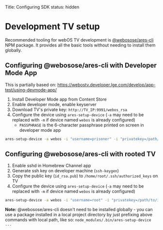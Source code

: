 Title: Configuring SDK
status: hidden

# Development TV setup

Recommended tooling for webOS TV development is
[@webosose/ares-cli](https://www.npmjs.com/package/@webosose/ares-cli) NPM
package. It provides all the basic tools without needing to install them
globally.

## Configuring @webosose/ares-cli with Developer Mode App
This is partially based on: https://webostv.developer.lge.com/develop/app-test/using-devmode-app/

1. Install Developer Mode app from Content Store
2. Enable developer mode, enable keyserver
3. Download TV's private key: `http://TV_IP:9991/webos_rsa`
4. Configure the device using `ares-setup-device` (`-a` may need to be replaced with `-m` if device named `webos` is already configured)
    * `PASSPHRASE` is the 6-character passphrase printed on screen in developer mode app
```sh
ares-setup-device -a webos -i "username=prisoner" -i "privatekey=/path/to/downloaded/webos_rsa" -i "passphrase=PASSPHRASE" -i "host=TV_IP" -i "port=9922"
```

## Configuring @webosose/ares-cli with rooted TV
1. Enable sshd in Homebrew Channel app
2. Generate ssh key on developer machine (`ssh-keygen`)
3. Copy the public key (`id_rsa.pub`) to `/home/root/.ssh/authorized_keys` on TV
4. Configure the device using `ares-setup-device` (`-a` may need to be replaced with `-m` if device named `webos` is already configured)
```sh
ares-setup-device -a webos -i "username=root" -i "privatekey=/path/to/id_rsa" -i "passphrase=SSH_KEY_PASSPHRASE" -i "host=TV_IP" -i "port=22"
```

**Note:** @webosose/ares-cli doesn't need to be installed globally - you can use a package installed in a local project directory by just prefixing above commands with local path, like so: `node_modules/.bin/ares-setup-device ...`
